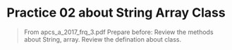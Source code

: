 # Practice 02 about String Array Class
> From apcs_a_2017_frq_3.pdf
Prepare before:
Review the methods about String, array.
Review the defination about class.
